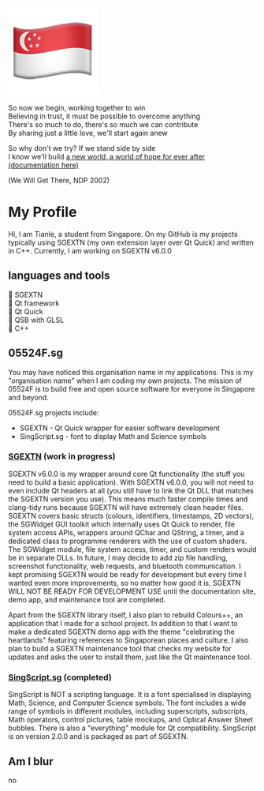 ![image of Singapore flag emoji](flag.png)

So now we begin, working together to win <br>
Believing in trust, it must be possible to overcome anything <br>
There's so much to do, there's so much we can contribute <br>
By sharing just a little love, we'll start again anew <br>

So why don't we try? If we stand side by side <br>
I know we'll build [a new world, a world of hope for ever after](https://github.com/InfinityIntegral/SGEXTN) [(documentation here)](https://infinityintegral.github.io) <br>

(We Will Get There, NDP 2002)

# My Profile

Hi, I am Tianle, a student from Singapore. On my GitHub is my projects typically using SGEXTN (my own extension layer over Qt Quick) and written in C++. Currently, I am working on SGEXTN v6.0.0

## languages and tools

💖 SGEXTN<br>
💚 Qt framework<br>
💚 Qt Quick<br>
💚 QSB with GLSL<br>
💙 C++

## 05524F.sg

You may have noticed this organisation name in my applications. This is my "organisation name" when I am coding my own projects. The mission of 05524F is to build free and open source software for everyone in Singapore and beyond.

05524F.sg projects include:<br>
- SGEXTN - Qt Quick wrapper for easier software development<br>
- SingScript.sg - font to display Math and Science symbols

### [SGEXTN](https://github.com/InfinityIntegral/SGEXTN) (work in progress)

SGEXTN v6.0.0 is my wrapper around core Qt functionality (the stuff you need to build a basic application). With SGEXTN v6.0.0, you will not need to even include Qt headers at all (you still have to link the Qt DLL that matches the SGEXTN version you use). This means much faster compile times and clang-tidy runs because SGEXTN will have extremely clean header files. SGEXTN covers basic structs (colours, identifiers, timestamps, 2D vectors), the SGWidget GUI toolkit which internally uses Qt Quick to render, file system access APIs, wrappers around QChar and QString, a timer, and a dedicated class to programme renderers with the use of custom shaders. The SGWidget module, file system access, timer, and custom renders would be in separate DLLs. In future, I may decide to add zip file handling, screenshot functionality, web requests, and bluetooth communication. I kept promising SGEXTN would be ready for development but every time I wanted even more improvements, so no matter how good it is, SGEXTN WILL NOT BE READY FOR DEVELOPMENT USE until the documentation site, demo app, and maintenance tool are completed.

Apart from the SGEXTN library itself, I also plan to rebuild Colours++, an application that I made for a school project. In addition to that I want to make a dedicated SGEXTN demo app with the theme "celebrating the heartlands" featuring references to Singaporean places and culture. I also plan to build a SGEXTN maintenance tool that checks my website for updates and asks the user to install them, just like the Qt maintenance tool.

### [SingScript.sg](https://github.com/InfinityIntegral/SingScript.sg) (completed)

SingScript is NOT a scripting language. It is a font specialised in displaying Math, Science, and Computer Science symbols. The font includes a wide range of symbols in different modules, including superscripts, subscripts, Math operators, control pictures, table mockups, and Optical Answer Sheet bubbles. There is also a "everything" module for Qt compatibility. SingScript is on version 2.0.0 and is packaged as part of SGEXTN.

## Am I blur

no
